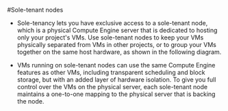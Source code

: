 #Sole-tenant nodes

- Sole-tenancy lets you have exclusive access to a sole-tenant node, which is a physical Compute Engine server 
that is dedicated to hosting only your project's VMs. Use sole-tenant nodes to keep your VMs physically separated from VMs in other projects, 
or to group your VMs together on the same host hardware, as shown in the following diagram.

- VMs running on sole-tenant nodes can use the same Compute Engine features as other VMs, including transparent scheduling and block storage, 
but with an added layer of hardware isolation. To give you full control over the VMs on the physical server, each sole-tenant node maintains 
a one-to-one mapping to the physical server that is backing the node.
